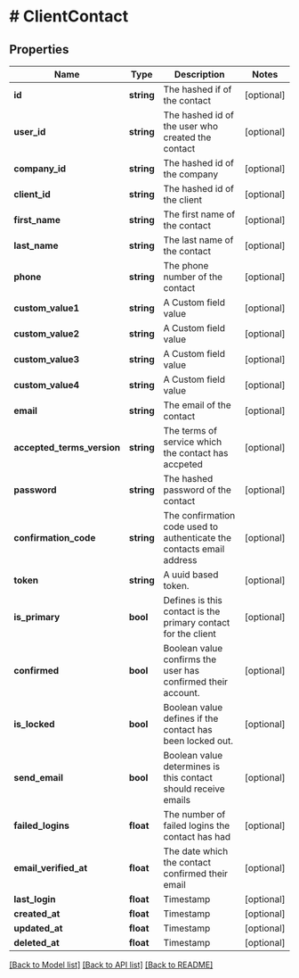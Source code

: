 # # ClientContact

## Properties

Name | Type | Description | Notes
------------ | ------------- | ------------- | -------------
**id** | **string** | The hashed if of the contact | [optional]
**user_id** | **string** | The hashed id of the user who created the contact | [optional]
**company_id** | **string** | The hashed id of the company | [optional]
**client_id** | **string** | The hashed id of the client | [optional]
**first_name** | **string** | The first name of the contact | [optional]
**last_name** | **string** | The last name of the contact | [optional]
**phone** | **string** | The phone number of the contact | [optional]
**custom_value1** | **string** | A Custom field value | [optional]
**custom_value2** | **string** | A Custom field value | [optional]
**custom_value3** | **string** | A Custom field value | [optional]
**custom_value4** | **string** | A Custom field value | [optional]
**email** | **string** | The email of the contact | [optional]
**accepted_terms_version** | **string** | The terms of service which the contact has accpeted | [optional]
**password** | **string** | The hashed password of the contact | [optional]
**confirmation_code** | **string** | The confirmation code used to authenticate the contacts email address | [optional]
**token** | **string** | A uuid based token. | [optional]
**is_primary** | **bool** | Defines is this contact is the primary contact for the client | [optional]
**confirmed** | **bool** | Boolean value confirms the user has confirmed their account. | [optional]
**is_locked** | **bool** | Boolean value defines if the contact has been locked out. | [optional]
**send_email** | **bool** | Boolean value determines is this contact should receive emails | [optional]
**failed_logins** | **float** | The number of failed logins the contact has had | [optional]
**email_verified_at** | **float** | The date which the contact confirmed their email | [optional]
**last_login** | **float** | Timestamp | [optional]
**created_at** | **float** | Timestamp | [optional]
**updated_at** | **float** | Timestamp | [optional]
**deleted_at** | **float** | Timestamp | [optional]

[[Back to Model list]](../../README.md#models) [[Back to API list]](../../README.md#endpoints) [[Back to README]](../../README.md)
